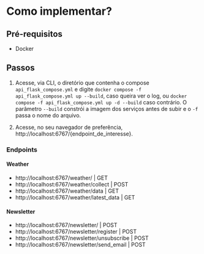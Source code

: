 # Como implementar?

## Pré-requisitos

- Docker

## Passos

1. Acesse, via CLI, o diretório que contenha o compose `api_flask_compose.yml` e digite `docker compose -f api_flask_compose.yml up --build`, caso queira ver o log, ou `docker compose -f api_flask_compose.yml up -d --build` caso contrário. O parâmetro `--build` constrói a imagem dos serviços antes de subir e o `-f` passa o nome do arquivo.

2. Acesse, no seu navegador de preferência, http://localhost:6767/{endpoint_de_interesse}.

### Endpoints

#### Weather
- http://localhost:6767/weather/ | GET
- http://localhost:6767/weather/collect | POST
- http://localhost:6767/weather/data | GET
- http://localhost:6767/weather/latest_data | GET

#### Newsletter
- http://localhost:6767/newsletter/ | POST
- http://localhost:6767/newsletter/register | POST
- http://localhost:6767/newsletter/unsubscribe | POST
- http://localhost:6767/newsletter/send_email | POST

